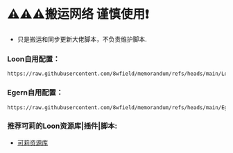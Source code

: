 # ⚠️⚠️⚠️搬运网络 谨慎使用❗️

* 只是搬运和同步更新大佬脚本，不负责维护脚本.

### Loon自用配置：

```
https://raw.githubusercontent.com/8wfield/memorandum/refs/heads/main/Loon/Loon.conf
```

### Egern自用配置：

```
https://raw.githubusercontent.com/8wfield/memorandum/refs/heads/main/Egern/Egern.yaml
```

### 推荐可莉的Loon资源库|插件|脚本:

* [可莉资源库](https://github.com/luestr/ProxyResource)



